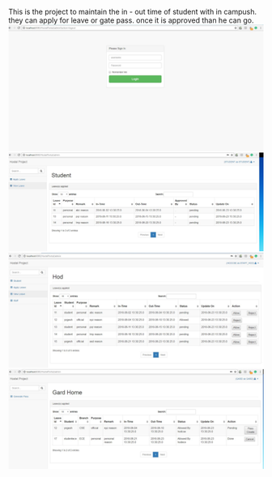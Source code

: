 This is the project to maintain the in - out time of student with in campush. they can apply for leave or gate pass. once it is approved than he can go.
![alt text](https://github.com/saurabhsharmaj/jobportal/blob/master/screen/login.JPG)
![alt text](https://github.com/saurabhsharmaj/jobportal/blob/master/screen/student.JPG)
![alt text](https://github.com/saurabhsharmaj/jobportal/blob/master/screen/hod.JPG)
![alt text](https://github.com/saurabhsharmaj/jobportal/blob/master/screen/gard.JPG)
